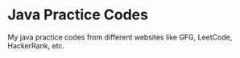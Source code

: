 # Java Practice Codes
My java practice codes from different websites like GFG, LeetCode, HackerRank, etc.
